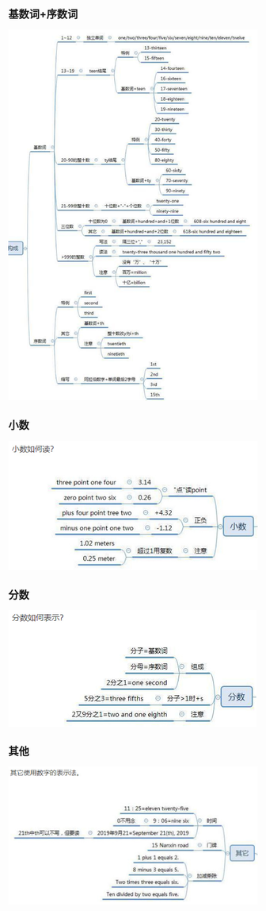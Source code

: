 ## 基数词+序数词

![](images/数字的表示_image_1.png)


## 小数

![](images/数字的表示_image_2.png)

## 分数

![](images/数字的表示_image_3.png)

## 其他
![](images/数字的表示_image_4.png)